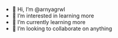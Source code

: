 - 👋 Hi, I’m @arnyagrwl
- 👀 I’m interested in learning more
- 🌱 I’m currently learning more 
- 💞️ I’m looking to collaborate on anything


